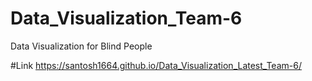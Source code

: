 # Data_Visualization_Team-6
Data Visualization for Blind People

#Link
https://santosh1664.github.io/Data_Visualization_Latest_Team-6/
